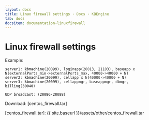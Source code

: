 ```yaml
---
layout: docs
title: Linux firewall settings · Docs · KBEngine
tab: docs
docsitem: documentation-linuxfirewall
---
```


Linux firewall settings
====================

Example:

	server1: kbmachine(20099), loginapp(20013, 21103), baseapp x N(externalPorts_min->externalPorts_max, 40000->40000 + N)
	server2: kbmachine(20099), cellapp x N(40000->40000 + N)
	server3: kbmachine(20099), cellappmgr, baseappmgr, dbmgr, billing(30040)

	UDP broadcast: (20086-20088)

Download: 
[centos_firewall.tar]



[centos_firewall.tar]: {{ site.baseurl }}/assets/other/centos_firewall.tar